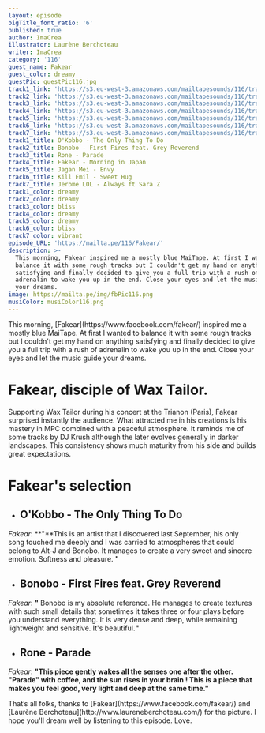 ```yaml
---
layout: episode
bigTitle_font_ratio: '6'
published: true
author: ImaCrea
illustrator: Laurène Berchoteau
writer: ImaCrea
category: '116'
guest_name: Fakear
guest_color: dreamy
guestPic: guestPic116.jpg
track1_link: 'https://s3.eu-west-3.amazonaws.com/mailtapesounds/116/track1.mp3'
track2_link: 'https://s3.eu-west-3.amazonaws.com/mailtapesounds/116/track2.mp3'
track3_link: 'https://s3.eu-west-3.amazonaws.com/mailtapesounds/116/track3.mp3'
track4_link: 'https://s3.eu-west-3.amazonaws.com/mailtapesounds/116/track4.mp3'
track5_link: 'https://s3.eu-west-3.amazonaws.com/mailtapesounds/116/track5.mp3'
track6_link: 'https://s3.eu-west-3.amazonaws.com/mailtapesounds/116/track6.mp3'
track7_link: 'https://s3.eu-west-3.amazonaws.com/mailtapesounds/116/track7.mp3'
track1_title: O'Kobbo - The Only Thing To Do
track2_title: Bonobo - First Fires feat. Grey Reverend
track3_title: Rone - Parade
track4_title: Fakear - Morning in Japan
track5_title: Jagan Mei - Envy
track6_title: Kill Emil - Sweet Hug
track7_title: Jerome LOL - Always ft Sara Z
track1_color: dreamy
track2_color: dreamy
track3_color: bliss
track4_color: dreamy
track5_color: dreamy
track6_color: bliss
track7_color: vibrant
episode_URL: 'https://mailta.pe/116/Fakear/'
description: >-
  This morning, Fakear inspired me a mostly blue MaiTape. At first I wanted to
  balance it with some rough tracks but I couldn't get my hand on anything
  satisfying and finally decided to give you a full trip with a rush of
  adrenalin to wake you up in the end. Close your eyes and let the music guide
  your dreams.
image: https://mailta.pe/img/fbPic116.png
musiColor: musiColor116.png
---
```

<p id="introduction">This morning, [Fakear](https://www.facebook.com/fakear/) inspired me a mostly blue MaiTape. At first I wanted to balance it with some rough tracks but I couldn't get my hand on anything satisfying and finally decided to give you a full trip with a rush of adrenalin to wake you up in the end. Close your eyes and let the music guide your dreams.</p>

# Fakear, disciple of Wax Tailor.

Supporting Wax Tailor during his concert at the Trianon (Paris), Fakear surprised instantly the audience. What attracted me in his creations is his mastery in MPC combined with a peaceful atmosphere. It reminds me of some tracks by DJ Krush although the later evolves generally in darker landscapes. This consistency shows much maturity from his side and builds great expectations.


# Fakear's selection

+ ## O'Kobbo - The Only Thing To Do
_Fakear_: **"**This is an artist that I discovered last September, his only song touched me deeply and I was carried to atmospheres that could belong to Alt-J and Bonobo. It manages to create a very sweet and sincere emotion. Softness and pleasure. **"**

+ ## Bonobo - First Fires feat. Grey Reverend
_Fakear_: **"** Bonobo is my absolute reference. He manages to create textures with such small details that sometimes it takes three or four plays before you understand everything. It is very dense and deep, while remaining lightweight and sensitive. It's beautiful.**"**

+ ## Rone - Parade
_Fakear_: **"**This piece gently wakes all the senses one after the other. "Parade" with coffee, and the sun rises in your brain ! This is a piece that makes you feel good, very light and deep at the same time.**"**


<p id="outroduction">That’s all folks, thanks to [Fakear](https://www.facebook.com/fakear/) and [Laurène Berchoteau](http://www.laureneberchoteau.com/) for the picture. I hope you'll dream well by listening to this episode. Love.</p>
